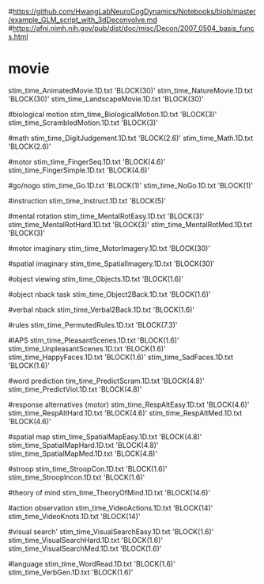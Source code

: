 #https://github.com/HwangLabNeuroCogDynamics/Notebooks/blob/master/example_GLM_script_with_3dDeconvolve.md
#https://afni.nimh.nih.gov/pub/dist/doc/misc/Decon/2007_0504_basis_funcs.html
 
# movie
stim_time_AnimatedMovie.1D.txt 'BLOCK(30)'
stim_time_NatureMovie.1D.txt 'BLOCK(30)'
stim_time_LandscapeMovie.1D.txt 'BLOCK(30)'
 
#biological motion
stim_time_BiologicalMotion.1D.txt 'BLOCK(3)'
stim_time_ScrambledMotion.1D.txt 'BLOCK(3)'
 
#math
stim_time_DigitJudgement.1D.txt 'BLOCK(2.6)'
stim_time_Math.1D.txt 'BLOCK(2.6)'
 
#motor
stim_time_FingerSeq.1D.txt 'BLOCK(4.6)'
stim_time_FingerSimple.1D.txt 'BLOCK(4.6)'
 
#go/nogo
stim_time_Go.1D.txt 'BLOCK(1)'
stim_time_NoGo.1D.txt 'BLOCK(1)'
 
 
#instruction
stim_time_Instruct.1D.txt 'BLOCK(5)'
 
#mental rotation
stim_time_MentalRotEasy.1D.txt 'BLOCK(3)'
stim_time_MentalRotHard.1D.txt 'BLOCK(3)'
stim_time_MentalRotMed.1D.txt 'BLOCK(3)'
 
#motor imaginary
stim_time_MotorImagery.1D.txt 'BLOCK(30)'
 
#spatial imaginary
stim_time_SpatialImagery.1D.txt 'BLOCK(30)'
 
#object viewing
stim_time_Objects.1D.txt 'BLOCK(1.6)'
 
#object nback task
stim_time_Object2Back.1D.txt 'BLOCK(1.6)'
 
#verbal nback
stim_time_Verbal2Back.1D.txt 'BLOCK(1.6)'
 
#rules
stim_time_PermutedRules.1D.txt 'BLOCK(7.3)'
 
#IAPS
stim_time_PleasantScenes.1D.txt 'BLOCK(1.6)'
stim_time_UnpleasantScenes.1D.txt 'BLOCK(1.6)'
stim_time_HappyFaces.1D.txt 'BLOCK(1.6)'
stim_time_SadFaces.1D.txt 'BLOCK(1.6)'
 
#word prediction
tim_time_PredictScram.1D.txt 'BLOCK(4.8)'
stim_time_PredictViol.1D.txt 'BLOCK(4.8)'
 
 
#response alternatives (motor)
stim_time_RespAltEasy.1D.txt 'BLOCK(4.6)'
stim_time_RespAltHard.1D.txt 'BLOCK(4.6)'
stim_time_RespAltMed.1D.txt 'BLOCK(4.6)'
 
 
#spatial map
stim_time_SpatialMapEasy.1D.txt 'BLOCK(4.8)'
stim_time_SpatialMapHard.1D.txt 'BLOCK(4.8)'
stim_time_SpatialMapMed.1D.txt 'BLOCK(4.8)'
 
#stroop
stim_time_StroopCon.1D.txt 'BLOCK(1.6)'
stim_time_StroopIncon.1D.txt 'BLOCK(1.6)'
 
#theory of mind
stim_time_TheoryOfMind.1D.txt 'BLOCK(14.6)'
 
#action observation
stim_time_VideoActions.1D.txt 'BLOCK(14)'
stim_time_VideoKnots.1D.txt 'BLOCK(14)'
 
#visual search'
stim_time_VisualSearchEasy.1D.txt 'BLOCK(1.6)'
stim_time_VisualSearchHard.1D.txt 'BLOCK(1.6)'
stim_time_VisualSearchMed.1D.txt 'BLOCK(1.6)'
 
 
#language
stim_time_WordRead.1D.txt 'BLOCK(1.6)'
stim_time_VerbGen.1D.txt 'BLOCK(1.6)'
